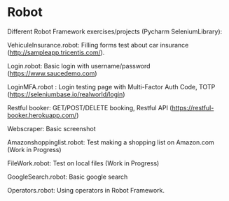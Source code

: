 # Robot

Different Robot Framework exercises/projects (Pycharm SeleniumLibrary):

VehiculeInsurance.robot: Filling forms test about car insurance (http://sampleapp.tricentis.com/).

Login.robot: Basic login with username/password (https://www.saucedemo.com) 

LoginMFA.robot : Login testing page with Multi-Factor Auth Code, TOTP (https://seleniumbase.io/realworld/login)

Restful booker: GET/POST/DELETE booking, Restful API (https://restful-booker.herokuapp.com/)

Webscraper: Basic screenshot

Amazonshoppinglist.robot: Test making a shopping list on Amazon.com (Work in Progress)

FileWork.robot: Test on local files (Work in Progress)

GoogleSearch.robot: Basic google search

Operators.robot: Using operators in Robot Framework.

